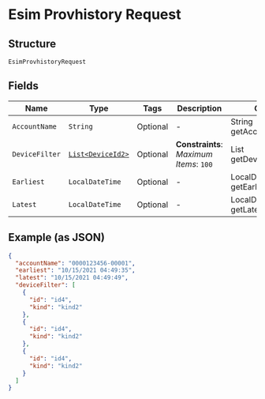 
# Esim Provhistory Request

## Structure

`EsimProvhistoryRequest`

## Fields

| Name | Type | Tags | Description | Getter | Setter |
|  --- | --- | --- | --- | --- | --- |
| `AccountName` | `String` | Optional | - | String getAccountName() | setAccountName(String accountName) |
| `DeviceFilter` | [`List<DeviceId2>`](../../doc/models/device-id-2.md) | Optional | **Constraints**: *Maximum Items*: `100` | List<DeviceId2> getDeviceFilter() | setDeviceFilter(List<DeviceId2> deviceFilter) |
| `Earliest` | `LocalDateTime` | Optional | - | LocalDateTime getEarliest() | setEarliest(LocalDateTime earliest) |
| `Latest` | `LocalDateTime` | Optional | - | LocalDateTime getLatest() | setLatest(LocalDateTime latest) |

## Example (as JSON)

```json
{
  "accountName": "0000123456-00001",
  "earliest": "10/15/2021 04:49:35",
  "latest": "10/15/2021 04:49:49",
  "deviceFilter": [
    {
      "id": "id4",
      "kind": "kind2"
    },
    {
      "id": "id4",
      "kind": "kind2"
    },
    {
      "id": "id4",
      "kind": "kind2"
    }
  ]
}
```

